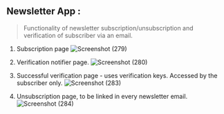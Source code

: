 ## Newsletter App :
> Functionality of newsletter subscription/unsubscription and verification of subscriber via an email.

1. Subscription page
![Screenshot (279)](https://user-images.githubusercontent.com/97750271/194713289-dd5bbe97-d5e5-479a-9b26-8836c95e207e.png)

2. Verification notifier page.
![Screenshot (280)](https://user-images.githubusercontent.com/97750271/194713298-888cfa6a-e352-4a95-97ad-7ad5682da340.png)

3. Successful verification page - uses verification keys. Accessed by the subscriber only.
![Screenshot (283)](https://user-images.githubusercontent.com/97750271/194713306-f6f654ea-7413-4287-9528-135979143338.png)

4. Unsubscription page, to be linked in every newsletter email.
![Screenshot (284)](https://user-images.githubusercontent.com/97750271/194713311-9c8355fe-9433-4749-bf9a-aa83bb014211.png)
